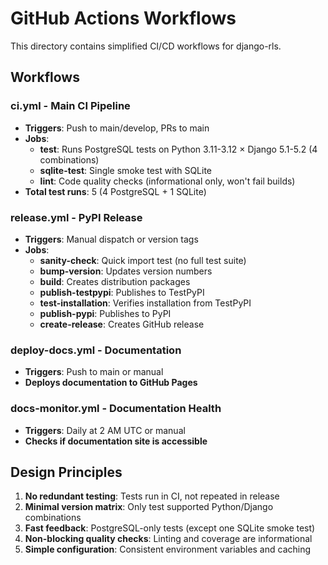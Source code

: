 # GitHub Actions Workflows

This directory contains simplified CI/CD workflows for django-rls.

## Workflows

### ci.yml - Main CI Pipeline
- **Triggers**: Push to main/develop, PRs to main
- **Jobs**:
  - **test**: Runs PostgreSQL tests on Python 3.11-3.12 × Django 5.1-5.2 (4 combinations)
  - **sqlite-test**: Single smoke test with SQLite
  - **lint**: Code quality checks (informational only, won't fail builds)
- **Total test runs**: 5 (4 PostgreSQL + 1 SQLite)

### release.yml - PyPI Release
- **Triggers**: Manual dispatch or version tags
- **Jobs**:
  - **sanity-check**: Quick import test (no full test suite)
  - **bump-version**: Updates version numbers
  - **build**: Creates distribution packages
  - **publish-testpypi**: Publishes to TestPyPI
  - **test-installation**: Verifies installation from TestPyPI
  - **publish-pypi**: Publishes to PyPI
  - **create-release**: Creates GitHub release

### deploy-docs.yml - Documentation
- **Triggers**: Push to main or manual
- **Deploys documentation to GitHub Pages**

### docs-monitor.yml - Documentation Health
- **Triggers**: Daily at 2 AM UTC or manual
- **Checks if documentation site is accessible**

## Design Principles

1. **No redundant testing**: Tests run in CI, not repeated in release
2. **Minimal version matrix**: Only test supported Python/Django combinations
3. **Fast feedback**: PostgreSQL-only tests (except one SQLite smoke test)
4. **Non-blocking quality checks**: Linting and coverage are informational
5. **Simple configuration**: Consistent environment variables and caching
